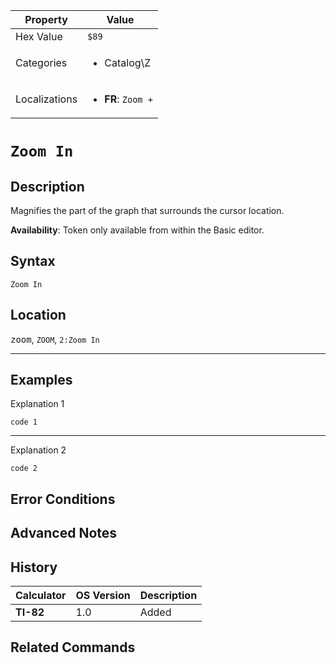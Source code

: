 | Property      | Value |
|---------------|-------|
| Hex Value     | `$89`|
| Categories    | <ul><li>Catalog\Z</li></ul> |
| Localizations | <ul><li><b>FR</b>: `Zoom +`</li></ul> |

# `Zoom In`

## Description
Magnifies the part of the graph that surrounds the cursor location.


<b>Availability</b>: Token only available from within the Basic editor.

## Syntax
`Zoom In`

## Location
<kbd>zoom</kbd>, `ZOOM`, `2:Zoom In`
<hr>

## Examples

Explanation 1
```ti-basic
code 1
```
---
Explanation 2
```ti-basic
code 2
```

## Error Conditions


## Advanced Notes


## History
| Calculator | OS Version | Description |
|------------|------------|-------------|
| <b>TI-82</b> | 1.0 | Added

## Related Commands

    